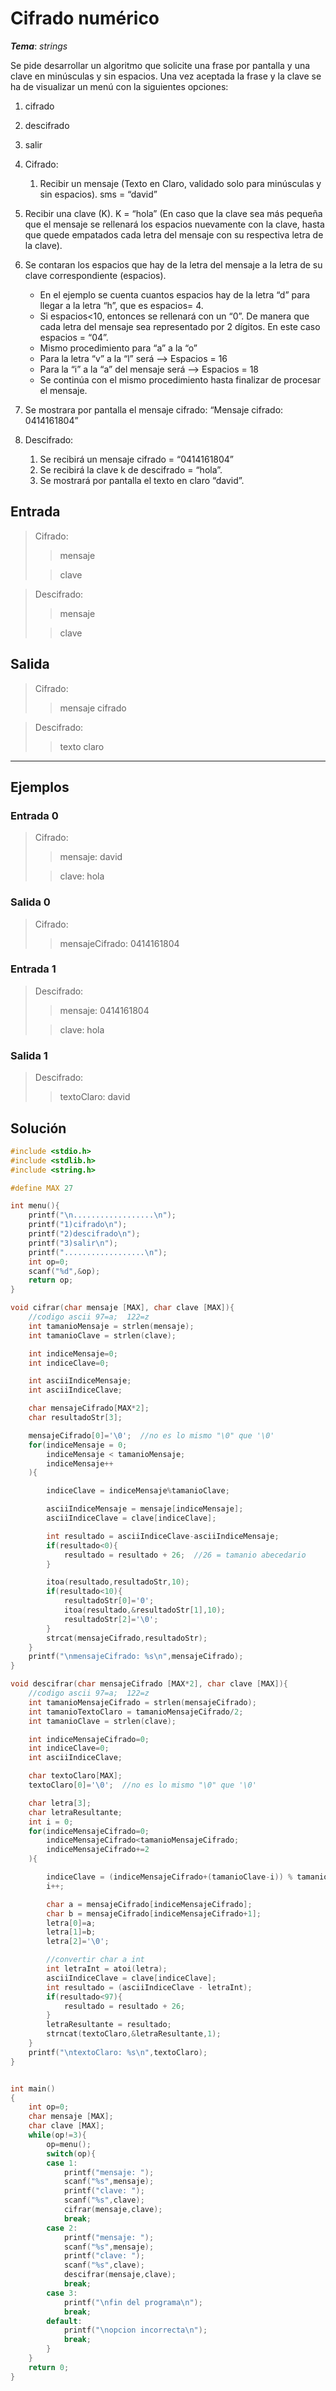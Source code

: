 # Cifrado numérico

_**Tema**_: _strings_


Se pide desarrollar un algoritmo que solicite una frase por pantalla y una clave en minúsculas y sin espacios. Una vez aceptada la frase y la clave se ha de visualizar un menú con la siguientes opciones:

1. cifrado
2. descifrado
3. salir


1. Cifrado:
    1. Recibir un mensaje (Texto en Claro, validado solo para minúsculas y sin espacios).
        sms = “david”

2. Recibir una clave (K).
    K = “hola”
    (En caso que la clave sea más pequeña que el mensaje se rellenará los espacios nuevamente con la clave, hasta que quede empatados cada letra del mensaje con su respectiva letra de la clave).

3. Se contaran los espacios que hay de la letra del mensaje a la letra de su clave correspondiente (espacios).

    - En el ejemplo se cuenta cuantos espacios hay de la letra “d” para llegar a la letra “h”, que es  espacios= 4.
    - Si espacios<10, entonces se rellenará con un “0”. De manera que cada letra del mensaje sea representado por 2 dígitos. En este caso espacios = “04”.
    - Mismo procedimiento para “a” a la “o”
    - Para la letra “v” a la “l” será --> Espacios = 16
    - Para la “i” a la “a” del mensaje será --> Espacios = 18
    - Se continúa con el mismo procedimiento hasta finalizar de procesar el mensaje.

4. Se mostrara por pantalla el mensaje cifrado:  “Mensaje cifrado: 0414161804”

2. Descifrado:
    1.	Se recibirá un mensaje cifrado = “0414161804”
    2.	Se recibirá la clave k de descifrado = “hola”.
    3.	Se mostrará por pantalla el texto en claro “david”.


## Entrada

> Cifrado:
>
> > mensaje
>
> > clave


> Descifrado:
>
> > mensaje
>
> > clave

## Salida

> Cifrado:
>
> > mensaje cifrado


> Descifrado:
>
> > texto claro

---

## Ejemplos

### Entrada 0
> Cifrado:
>
> > mensaje: david
>
> > clave: hola


### Salida 0

> Cifrado:
>
> > mensajeCifrado: 0414161804

### Entrada 1

> Descifrado:
>
> > mensaje: 0414161804
>
> > clave: hola


### Salida 1

> Descifrado:
>
>> textoClaro: david

## Solución

```C
#include <stdio.h>
#include <stdlib.h>
#include <string.h>

#define MAX 27

int menu(){
    printf("\n..................\n");
    printf("1)cifrado\n");
    printf("2)descifrado\n");
    printf("3)salir\n");
    printf("..................\n");
    int op=0;
    scanf("%d",&op);
    return op;
}

void cifrar(char mensaje [MAX], char clave [MAX]){
    //codigo ascii 97=a;  122=z
    int tamanioMensaje = strlen(mensaje);
    int tamanioClave = strlen(clave);

    int indiceMensaje=0;
    int indiceClave=0;

    int asciiIndiceMensaje;
    int asciiIndiceClave;

    char mensajeCifrado[MAX*2];
    char resultadoStr[3];

    mensajeCifrado[0]='\0';  //no es lo mismo "\0" que '\0'
    for(indiceMensaje = 0;
        indiceMensaje < tamanioMensaje;
        indiceMensaje++
    ){

        indiceClave = indiceMensaje%tamanioClave;

        asciiIndiceMensaje = mensaje[indiceMensaje];
        asciiIndiceClave = clave[indiceClave];

        int resultado = asciiIndiceClave-asciiIndiceMensaje;
        if(resultado<0){
            resultado = resultado + 26;  //26 = tamanio abecedario
        }

        itoa(resultado,resultadoStr,10);
        if(resultado<10){
            resultadoStr[0]='0';
            itoa(resultado,&resultadoStr[1],10);
            resultadoStr[2]='\0';
        }
        strcat(mensajeCifrado,resultadoStr);
    }
    printf("\nmensajeCifrado: %s\n",mensajeCifrado);
}

void descifrar(char mensajeCifrado [MAX*2], char clave [MAX]){
    //codigo ascii 97=a;  122=z
    int tamanioMensajeCifrado = strlen(mensajeCifrado);
    int tamanioTextoClaro = tamanioMensajeCifrado/2;
    int tamanioClave = strlen(clave);

    int indiceMensajeCifrado=0;
    int indiceClave=0;
    int asciiIndiceClave;

    char textoClaro[MAX];
    textoClaro[0]='\0';  //no es lo mismo "\0" que '\0'

    char letra[3];
    char letraResultante;
    int i = 0;
    for(indiceMensajeCifrado=0;
        indiceMensajeCifrado<tamanioMensajeCifrado;
        indiceMensajeCifrado+=2
    ){

        indiceClave = (indiceMensajeCifrado+(tamanioClave-i)) % tamanioClave;
        i++;

        char a = mensajeCifrado[indiceMensajeCifrado];
        char b = mensajeCifrado[indiceMensajeCifrado+1];
        letra[0]=a;
        letra[1]=b;
        letra[2]='\0';

        //convertir char a int
        int letraInt = atoi(letra);
        asciiIndiceClave = clave[indiceClave];
        int resultado = (asciiIndiceClave - letraInt);
        if(resultado<97){
            resultado = resultado + 26;
        }
        letraResultante = resultado;
        strncat(textoClaro,&letraResultante,1);
    }
    printf("\ntextoClaro: %s\n",textoClaro);
}


int main()
{
    int op=0;
    char mensaje [MAX];
    char clave [MAX];
    while(op!=3){
        op=menu();
        switch(op){
        case 1:
            printf("mensaje: ");
            scanf("%s",mensaje);
            printf("clave: ");
            scanf("%s",clave);
            cifrar(mensaje,clave);
            break;
        case 2:
            printf("mensaje: ");
            scanf("%s",mensaje);
            printf("clave: ");
            scanf("%s",clave);
            descifrar(mensaje,clave);
            break;
        case 3:
            printf("\nfin del programa\n");
            break;
        default:
            printf("\nopcion incorrecta\n");
            break;
        }
    }
    return 0;
}

```
